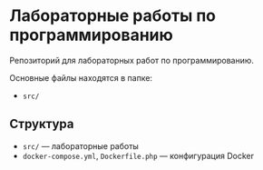# Лабораторные работы по программированию

Репозиторий для лабораторных работ по программированию.

Основные файлы находятся в папке:

- `src/`

## Структура

- `src/` — лабораторные работы
- `docker-compose.yml`, `Dockerfile.php` — конфигурация Docker